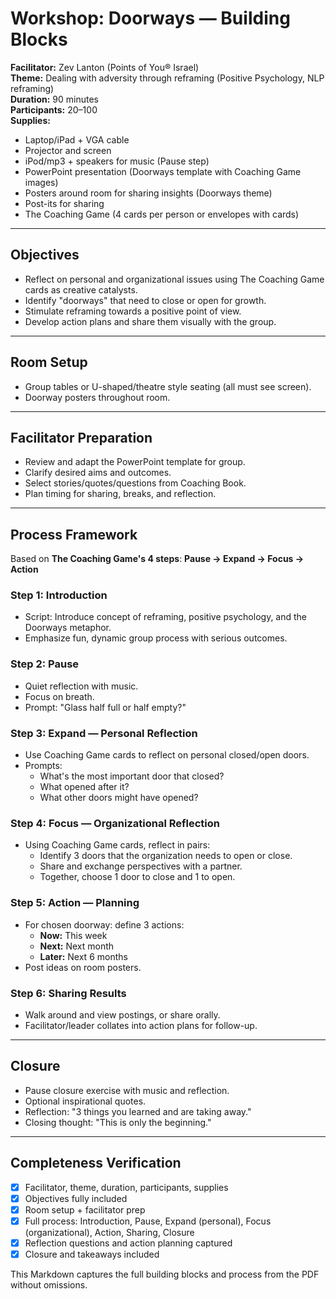 # Workshop: Doorways — Building Blocks

**Facilitator:** Zev Lanton (Points of You® Israel)  
**Theme:** Dealing with adversity through reframing (Positive Psychology, NLP reframing)  
**Duration:** 90 minutes  
**Participants:** 20–100  
**Supplies:**  
- Laptop/iPad + VGA cable  
- Projector and screen  
- iPod/mp3 + speakers for music (Pause step)  
- PowerPoint presentation (Doorways template with Coaching Game images)  
- Posters around room for sharing insights (Doorways theme)  
- Post-its for sharing  
- The Coaching Game (4 cards per person or envelopes with cards)  

---

## Objectives
- Reflect on personal and organizational issues using The Coaching Game cards as creative catalysts.  
- Identify "doorways" that need to close or open for growth.  
- Stimulate reframing towards a positive point of view.  
- Develop action plans and share them visually with the group.  

---

## Room Setup
- Group tables or U-shaped/theatre style seating (all must see screen).  
- Doorway posters throughout room.  

---

## Facilitator Preparation
- Review and adapt the PowerPoint template for group.  
- Clarify desired aims and outcomes.  
- Select stories/quotes/questions from Coaching Book.  
- Plan timing for sharing, breaks, and reflection.  

---

## Process Framework
Based on **The Coaching Game's 4 steps**: **Pause → Expand → Focus → Action**  

### Step 1: Introduction
- Script: Introduce concept of reframing, positive psychology, and the Doorways metaphor.  
- Emphasize fun, dynamic group process with serious outcomes.  

### Step 2: Pause
- Quiet reflection with music.  
- Focus on breath.  
- Prompt: "Glass half full or half empty?"  

### Step 3: Expand — Personal Reflection
- Use Coaching Game cards to reflect on personal closed/open doors.  
- Prompts:  
  - What's the most important door that closed?  
  - What opened after it?  
  - What other doors might have opened?  

### Step 4: Focus — Organizational Reflection
- Using Coaching Game cards, reflect in pairs:  
  - Identify 3 doors that the organization needs to open or close.  
  - Share and exchange perspectives with a partner.  
  - Together, choose 1 door to close and 1 to open.  

### Step 5: Action — Planning
- For chosen doorway: define 3 actions:  
  - **Now:** This week  
  - **Next:** Next month  
  - **Later:** Next 6 months  
- Post ideas on room posters.  

### Step 6: Sharing Results
- Walk around and view postings, or share orally.  
- Facilitator/leader collates into action plans for follow-up.  

---

## Closure
- Pause closure exercise with music and reflection.  
- Optional inspirational quotes.  
- Reflection: "3 things you learned and are taking away."  
- Closing thought: "This is only the beginning."  

---

## Completeness Verification
- [x] Facilitator, theme, duration, participants, supplies  
- [x] Objectives fully included  
- [x] Room setup + facilitator prep  
- [x] Full process: Introduction, Pause, Expand (personal), Focus (organizational), Action, Sharing, Closure  
- [x] Reflection questions and action planning captured  
- [x] Closure and takeaways included  

This Markdown captures the full building blocks and process from the PDF without omissions.
